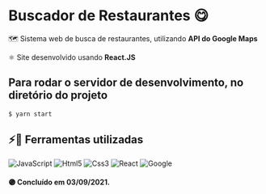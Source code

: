 # Buscador de Restaurantes  😋

:world_map: Sistema web de busca de restaurantes, utilizando __API do Google Maps__

:atom_symbol: Site desenvolvido usando __React.JS__

## Para rodar o servidor de desenvolvimento, no diretório do projeto

```$ yarn start```

## :zap::wrench: Ferramentas utilizadas 

![JavaScript](https://img.shields.io/badge/JavaScript-323330?style=for-the-badge&logo=javascript&logoColor=F7DF1E)
![Html5](https://img.shields.io/badge/HTML5-E34F26?style=for-the-badge&logo=html5&logoColor=white)
![Css3](https://img.shields.io/badge/CSS3-1572B6?style=for-the-badge&logo=css3&logoColor=white)
![React](https://img.shields.io/badge/React-20232A?style=for-the-badge&logo=react&logoColor=61DAFB)
![Google](https://img.shields.io/badge/google-4285F4?style=for-the-badge&logo=google&logoColor=white)


#### :purple_circle: Concluído em 03/09/2021.
